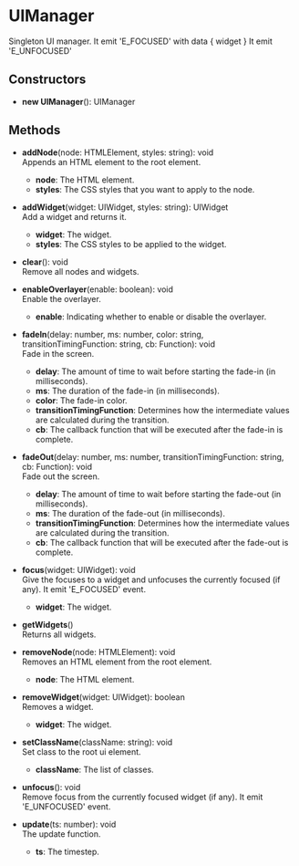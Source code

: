 # UIManager

Singleton UI manager.
It emit 'E_FOCUSED' with data { widget }
It emit 'E_UNFOCUSED'
## Constructors
- **new UIManager**(): UIManager   
## Methods
- **addNode**(node: HTMLElement, styles: string): void   
Appends an HTML element to the root element.
   - **node**: The HTML element.
   - **styles**: The CSS styles that you want to apply to the node.

- **addWidget**(widget: UIWidget, styles: string): UIWidget   
Add a widget and returns it.
   - **widget**: The widget.
   - **styles**: The CSS styles to be applied to the widget.

- **clear**(): void   
Remove all nodes and widgets.

- **enableOverlayer**(enable: boolean): void   
Enable the overlayer.
   - **enable**: Indicating whether to enable or disable the overlayer.

- **fadeIn**(delay: number, ms: number, color: string, transitionTimingFunction: string, cb: Function): void   
Fade in the screen.
   - **delay**: The amount of time to wait before starting the fade-in (in milliseconds).
   - **ms**: The duration of the fade-in (in milliseconds).
   - **color**: The fade-in color.
   - **transitionTimingFunction**: Determines how the intermediate values are calculated during the transition.
   - **cb**: The callback function that will be executed after the fade-in is complete.

- **fadeOut**(delay: number, ms: number, transitionTimingFunction: string, cb: Function): void   
Fade out the screen.
   - **delay**: The amount of time to wait before starting the fade-out (in milliseconds).
   - **ms**: The duration of the fade-out (in milliseconds).
   - **transitionTimingFunction**: Determines how the intermediate values are calculated during the transition.
   - **cb**: The callback function that will be executed after the fade-out is complete.

- **focus**(widget: UIWidget): void   
Give the focuses to a widget and unfocuses the currently focused (if any).
It emit 'E_FOCUSED' event.
   - **widget**: The widget.

- **getWidgets**()   
Returns all widgets.

- **removeNode**(node: HTMLElement): void   
Removes an HTML element from the root element.
   - **node**: The HTML element.

- **removeWidget**(widget: UIWidget): boolean   
Removes a widget.
   - **widget**: The  widget.

- **setClassName**(className: string): void   
Set class to the root ui element.
   - **className**: The list of classes.

- **unfocus**(): void   
Remove focus from the currently focused widget (if any).
It emit 'E_UNFOCUSED' event.

- **update**(ts: number): void   
The update function.
   - **ts**: The timestep.
